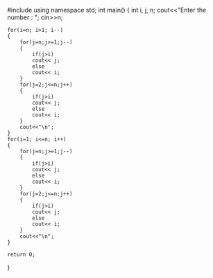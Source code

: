 #include <iostream>
using namespace std;
int main()
{
    int i, j, n;
    cout<<"Enter the number : ";
    cin>>n;
    
    for(i=n; i>1; i--)
    {
        for(j=n;j>=1;j--)
        {
            if(j>i) 
            cout<< j;
            else 
            cout<< i;
        }
        for(j=2;j<=n;j++)
        {
            if(j>i) 
            cout<< j;
            else 
            cout<< i;
        }
        cout<<"\n";
    }    
    for(i=1; i<=n; i++)
    {
        for(j=n;j>=1;j--)
        {
            if(j>i)
            cout<< j;
            else 
            cout<< i;
        }
        for(j=2;j<=n;j++)
        {
            if(j>i) 
            cout<< j;
            else 
            cout<< i;
        }
        cout<<"\n";
    }
    
    return 0;
}
